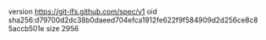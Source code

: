 version https://git-lfs.github.com/spec/v1
oid sha256:d79700d2dc38b0daeed704efca1912fe622f9f584909d2d256ce8c85accb501e
size 2956
